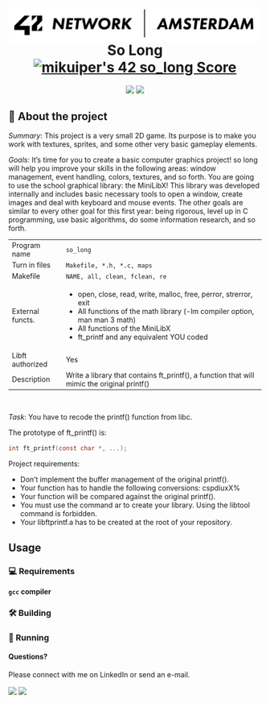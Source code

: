 <p align="center" style="margin-bottom: 0px !important;">
  <img width="600" src="https://github.com/mithraskuipers/mithraskuipers/blob/master/readme_srcs/42/logo.png?raw=true" alt="42_Network_Amsterdam" align="center"> </p>
<h1 align="center" style="margin-top: 0px;">So Long <a href="https://github.com/JaeSeoKim/badge42"><img src="https://badge42.vercel.app/api/v2/cl483ajsd008309l6suq9l256/project/2469382" alt="mikuiper's 42 so_long Score" /></a>
</h1>

<p align="center" style="margin-top: 0px;">
<img src="https://forthebadge.com/images/badges/made-with-c.svg"/>
<img src="https://forthebadge.com/images/badges/built-with-love.svg"/>
</p>

## :book: About the project

<em>Summary</em>: This project is a very small 2D game. Its purpose is to make you work with textures, sprites, and some other very basic gameplay elements.

<em>Goals</em>: It’s time for you to create a basic computer graphics project! so long will help you improve your skills in the following areas: window management, event handling, colors, textures, and so forth. You are going to use the school graphical library: the MiniLibX! This library was developed internally and includes basic necessary tools to open a window, create images and deal with keyboard and mouse events. The other goals are similar to every other goal for this first year: being rigorous, level up in C programming, use basic algorithms, do some information research, and so forth.

<table>
<tbody>
<tr>
<td>Program name</td>
<td><code>so_long</code></td>
</tr>
<tr>
<td>Turn in files</td>
<td><code>Makefile, *.h, *.c, maps</code></td>
</tr>
<tr>
<td>Makefile</td>
  <td><code>NAME, all, clean, fclean, re</code></td>
</tr>
<tr>
<td>External functs.</td>
<td>
<ul style=“list-style-type:square”>
<li>open, close, read, write, malloc, free, perror, strerror, exit</li>
<li>All functions of the math library (-lm compiler option, man man 3 math)</li>
<li>All functions of the MiniLibX</li>
<li>ft_printf and any equivalent YOU coded
</li>
</ul>
</td>
</tr>
<tr>
<td>Libft authorized</td>
<td>Yes</td>
</tr>
<tr>
<td>Description</td>
<td>Write a library that contains ft_printf(), a function that will mimic the original printf()</td>
</tr>
</tbody>
</table>
<p>&nbsp;</p>

<em>Task</em>: You have to recode the printf() function from libc.

The prototype of ft_printf() is:
```c
int ft_printf(const char *, ...);
```

Project requirements:

- Don’t implement the buffer management of the original printf().
- Your function has to handle the following conversions: cspdiuxX%
- Your function will be compared against the original printf().
- You must use the command ar to create your library.
Using the libtool command is forbidden.
- Your libftprintf.a has to be created at the root of your repository.

##  Usage

### :computer: Requirements

**`gcc` compiler**

### :hammer_and_wrench: Building

### :runner: Running

#### Questions?
Please connect with me on LinkedIn or send an e-mail.

<a href="https://www.linkedin.com/in/mithraskuipers/"><img align=center src="https://img.shields.io/badge/LinkedIn-0077B5?style=for-the-badge&logo=linkedin&logoColor=white" /></a>
<a href="mailto:mithraskuipers@gmail.com"><img align=center src="https://img.shields.io/badge/Gmail-D14836?style=for-the-badge&logo=gmail&logoColor=white" /></a>
